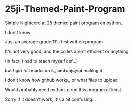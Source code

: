 # 25ji-Themed-Paint-Program
  Simple Nightcord at 25 themed paint program on python...
  
  I don't know
  
  Just an average grade 11's first written program
  
  It's not very good, and the codes aren't efficient or anything
  
  (In fact, I had to teach myself def...)
  
  but I got full marks on it,, and enjoyed making it
  
  
  I don't know how github works,, or what files to upload
  
  Would probably need python to run this program at least..
  
  Sorry if it doesn't work, it's a bit confusing...
  
